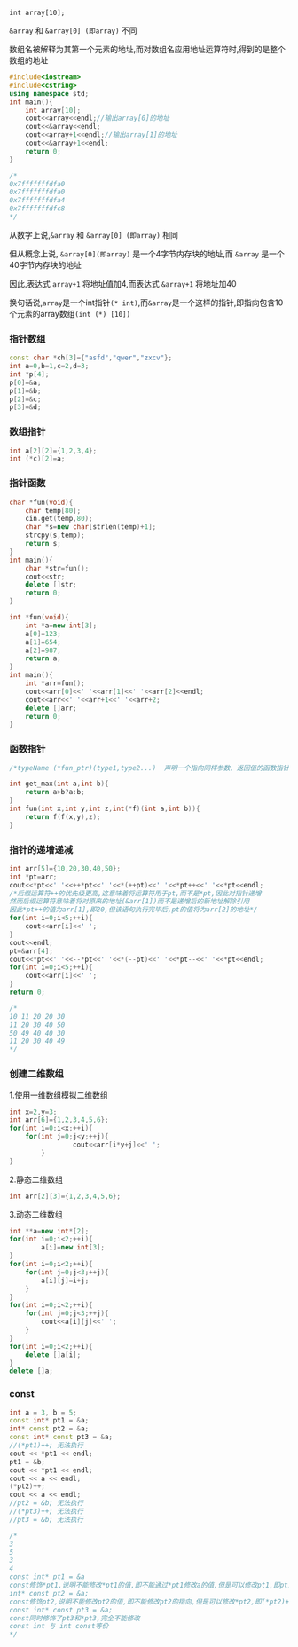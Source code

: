 `int array[10];`

`&array` 和 `&array[0] (即array)` 不同

数组名被解释为其第一个元素的地址,而对数组名应用地址运算符时,得到的是整个数组的地址

```cpp
#include<iostream>
#include<cstring>
using namespace std;
int main(){
    int array[10];
    cout<<array<<endl;//输出array[0]的地址
    cout<<&array<<endl;
    cout<<array+1<<endl;//输出array[1]的地址
    cout<<&array+1<<endl;
    return 0;
}

/*
0x7fffffffdfa0
0x7fffffffdfa0
0x7fffffffdfa4
0x7fffffffdfc8
*/
```

从数字上说,`&array` 和 `&array[0] (即array)` 相同

但从概念上说, `&array[0](即array)` 是一个4字节内存块的地址,而 `&array` 是一个40字节内存块的地址

因此,表达式 `array+1` 将地址值加4,而表达式 `&array+1` 将地址加40

换句话说,`array`是一个int指针`(* int)`,而`&array`是一个这样的指针,即指向包含10个元素的array数组`(int (*) [10])`

### 指针数组

```cpp
const char *ch[3]={"asfd","qwer","zxcv"};
int a=0,b=1,c=2,d=3;
int *p[4];
p[0]=&a;
p[1]=&b;
p[2]=&c;
p[3]=&d;
```

### 数组指针

```cpp
int a[2][2]={1,2,3,4};
int (*c)[2]=a;
```

### 指针函数

```cpp
char *fun(void){
    char temp[80];
    cin.get(temp,80);
    char *s=new char[strlen(temp)+1];
    strcpy(s,temp);
    return s;
}
int main(){
    char *str=fun();
    cout<<str;
    delete []str;
    return 0;
}

int *fun(void){
    int *a=new int[3];
    a[0]=123;
    a[1]=654;
    a[2]=987;
    return a;
}
int main(){
    int *arr=fun();
    cout<<arr[0]<<' '<<arr[1]<<' '<<arr[2]<<endl;
    cout<<arr<<' '<<arr+1<<' '<<arr+2;
    delete []arr;
    return 0;
}
```

### 函数指针

```cpp
/*typeName (*fun_ptr)(type1,type2...)  声明一个指向同样参数、返回值的函数指针类型*/

int get_max(int a,int b){
    return a>b?a:b;
}
int fun(int x,int y,int z,int(*f)(int a,int b)){
    return f(f(x,y),z);
}
```

### 指针的递增递减

```cpp
int arr[5]={10,20,30,40,50};
int *pt=arr;
cout<<*pt<<' '<<++*pt<<' '<<*(++pt)<<' '<<*pt++<<' '<<*pt<<endl;
/*后缀运算符++的优先级更高,这意味着将运算符用于pt,而不是*pt,因此对指针递增
然而后缀运算符意味着将对原来的地址(&arr[1])而不是递增后的新地址解除引用
因此*pt++的值为arr[1],即20,但该语句执行完毕后,pt的值将为arr[2]的地址*/
for(int i=0;i<5;++i){
    cout<<arr[i]<<' ';
}
cout<<endl;
pt=&arr[4];
cout<<*pt<<' '<<--*pt<<' '<<*(--pt)<<' '<<*pt--<<' '<<*pt<<endl;
for(int i=0;i<5;++i){
    cout<<arr[i]<<' ';
}
return 0;

/*
10 11 20 20 30
11 20 30 40 50 
50 49 40 40 30
11 20 30 40 49
*/
```

### 创建二维数组

1.使用一维数组模拟二维数组

```cpp
int x=2,y=3;
int arr[6]={1,2,3,4,5,6};
for(int i=0;i<x;++i){
    for(int j=0;j<y;++j){
				cout<<arr[i*y+j]<<' ';
		}
}
```

2.静态二维数组

```cpp
int arr[2][3]={1,2,3,4,5,6};
```

3.动态二维数组

```cpp
int **a=new int*[2];
for(int i=0;i<2;++i){
		a[i]=new int[3];
}
for(int i=0;i<2;++i){
    for(int j=0;j<3;++j){
        a[i][j]=i+j;
    }
}
for(int i=0;i<2;++i){
    for(int j=0;j<3;++j){
        cout<<a[i][j]<<' ';
    }
}
for(int i=0;i<2;++i){
    delete []a[i];
}
delete []a;
```

### const

```cpp
int a = 3, b = 5;
const int* pt1 = &a;
int* const pt2 = &a;
const int* const pt3 = &a;
//(*pt1)++; 无法执行
cout << *pt1 << endl;
pt1 = &b;
cout << *pt1 << endl;
cout << a << endl;
(*pt2)++;
cout << a << endl;
//pt2 = &b; 无法执行
//(*pt3)++; 无法执行
//pt3 = &b; 无法执行

/*
3
5
3
4
const int* pt1 = &a
const修饰*pt1,说明不能修改*pt1的值,即不能通过*pt1修改a的值,但是可以修改pt1,即pt1 = &b,修改指针的指向
int* const pt2 = &a;
const修饰pt2,说明不能修改pt2的值,即不能修改pt2的指向,但是可以修改*pt2,即(*pt2)++可以成立
const int* const pt3 = &a;
const同时修饰了pt3和*pt3,完全不能修改
const int 与 int const等价
*/
```